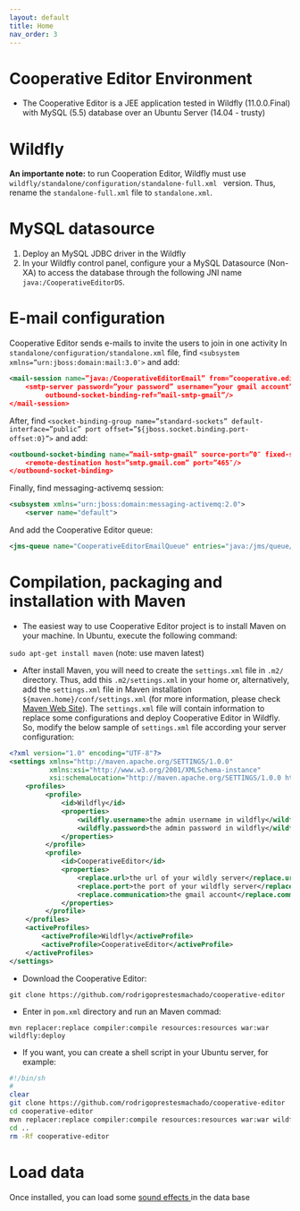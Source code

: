 ```yaml
---
layout: default
title: Home
nav_order: 3
---
```


# Cooperative Editor Environment

* The Cooperative Editor is a JEE application tested in Wildfly (11.0.0.Final) with MySQL (5.5) database over an Ubuntu Server (14.04 - trusty)

# Wildfly

**An importante note:** to run Cooperation Editor, Wildfly must use `wildfly/standalone/configuration/standalone-full.xml ` version. Thus, rename the `standalone-full.xml` file to `standalone.xml`.

# MySQL datasource

1. Deploy an MySQL JDBC driver in the Wildfly 
1. In your Wildfly control panel, configure your a MySQL Datasource (Non-XA) to access the database through the following
JNI name `java:/CooperativeEditorDS`. 

# E-mail configuration
Cooperative Editor sends e-mails to invite the users to join in one activity
In `standalone/configuration/standalone.xml` file, find `<subsystem xmlns=”urn:jboss:domain:mail:3.0″>` and add:
```xml
<mail-session name=”java:/CooperativeEditorEmail” from=”cooperative.editor@gmail.com” jndi-name=”java:/CooperativeEditorEmail””>
    <smtp-server password=”your password” username=”your gmail account” ssl=”true” 
         outbound-socket-binding-ref=”mail-smtp-gmail”/>
</mail-session>
```

After, find `<socket-binding-group name=”standard-sockets” default-interface=”public” port offset=”${jboss.socket.binding.port-offset:0}”>` and add:

```xml
<outbound-socket-binding name=”mail-smtp-gmail” source-port=”0″ fixed-source-port=”false”>
    <remote-destination host=”smtp.gmail.com” port=”465″/>
</outbound-socket-binding>
```

Finally, find messaging-activemq session:
```xml
<subsystem xmlns="urn:jboss:domain:messaging-activemq:2.0">
    <server name="default">
```
And add the Cooperative Editor queue:

```xml
<jms-queue name="CooperativeEditorEmailQueue" entries="java:/jms/queue/CooperativeEditorEmailQueue"/>
```

# Compilation, packaging and installation with Maven

* The easiest way to use Cooperative Editor project is to install Maven on your machine. In Ubuntu, execute the following command:

``sudo apt-get install maven`` (note: use maven latest)

* After install Maven, you will need to create the `settings.xml` file in `.m2/` directory. Thus, add this `.m2/settings.xml` in your home or, alternatively, add the `settings.xml` file in Maven installation `${maven.home}/conf/settings.xml` (for more information, please check [Maven Web Site](https://maven.apache.org/settings.html)). The `settings.xml` file will contain information to replace some configurations and deploy Cooperative Editor in Wildfly. So, modify the below sample of `settings.xml` file according your server configuration:

```xml
<?xml version="1.0" encoding="UTF-8"?>
<settings xmlns="http://maven.apache.org/SETTINGS/1.0.0" 
          xmlns:xsi="http://www.w3.org/2001/XMLSchema-instance" 
          xsi:schemaLocation="http://maven.apache.org/SETTINGS/1.0.0 http://maven.apache.org/xsd/settings-1.0.0.xsd">
    <profiles>
         <profile>
             <id>Wildfly</id>
             <properties>
                 <wildfly.username>the admin username in wildfly</wildfly.username>
                 <wildfly.password>the admin password in wildfly</wildfly.password>
             </properties>
         </profile>
         <profile>
             <id>CooperativeEditor</id>
             <properties>
                 <replace.url>the url of your wildly server</replace.url>
                 <replace.port>the port of your wildfly server</replace.port>
                 <replace.communication>the gmail account</replace.communication>
             </properties>
         </profile>
    </profiles>
    <activeProfiles>
        <activeProfile>Wildfly</activeProfile>
        <activeProfile>CooperativeEditor</activeProfile>
    </activeProfiles>
</settings>
```

* Download the Cooperative Editor:

``git clone https://github.com/rodrigoprestesmachado/cooperative-editor``

* Enter in `pom.xml` directory and run an Maven commad:

``mvn replacer:replace compiler:compile resources:resources war:war wildfly:deploy``

* If you want, you can create a shell script in your Ubuntu server, for example:

```bash
#!/bin/sh
#
clear
git clone https://github.com/rodrigoprestesmachado/cooperative-editor
cd cooperative-editor
mvn replacer:replace compiler:compile resources:resources war:war wildfly:deploy
cd ..
rm -Rf cooperative-editor
```

# Load data

Once installed, you can load some [sound effects ](https://github.com/rodrigoprestesmachado/cooperative-editor/blob/master/src/META-INF/sql/sound-effect.sql) in the data base